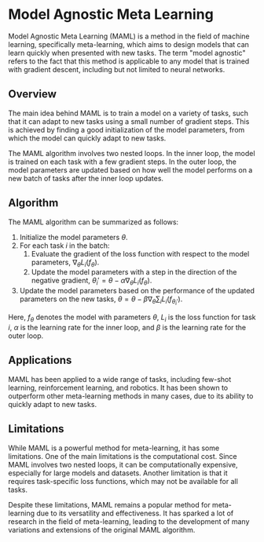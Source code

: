 # Model Agnostic Meta Learning

Model Agnostic Meta Learning (MAML) is a method in the field of machine learning, specifically meta-learning, which aims to design models that can learn quickly when presented with new tasks. The term "model agnostic" refers to the fact that this method is applicable to any model that is trained with gradient descent, including but not limited to neural networks.

## Overview

The main idea behind MAML is to train a model on a variety of tasks, such that it can adapt to new tasks using a small number of gradient steps. This is achieved by finding a good initialization of the model parameters, from which the model can quickly adapt to new tasks.

The MAML algorithm involves two nested loops. In the inner loop, the model is trained on each task with a few gradient steps. In the outer loop, the model parameters are updated based on how well the model performs on a new batch of tasks after the inner loop updates.

## Algorithm

The MAML algorithm can be summarized as follows:

1. Initialize the model parameters $\theta$.
2. For each task $i$ in the batch:
    1. Evaluate the gradient of the loss function with respect to the model parameters, $\nabla_\theta L_i(f_\theta)$.
    2. Update the model parameters with a step in the direction of the negative gradient, $\theta_i' = \theta - \alpha \nabla_\theta L_i(f_\theta)$.
3. Update the model parameters based on the performance of the updated parameters on the new tasks, $\theta = \theta - \beta \nabla_\theta \sum_i L_i(f_{\theta_i'})$.

Here, $f_\theta$ denotes the model with parameters $\theta$, $L_i$ is the loss function for task $i$, $\alpha$ is the learning rate for the inner loop, and $\beta$ is the learning rate for the outer loop.

## Applications

MAML has been applied to a wide range of tasks, including few-shot learning, reinforcement learning, and robotics. It has been shown to outperform other meta-learning methods in many cases, due to its ability to quickly adapt to new tasks.

## Limitations

While MAML is a powerful method for meta-learning, it has some limitations. One of the main limitations is the computational cost. Since MAML involves two nested loops, it can be computationally expensive, especially for large models and datasets. Another limitation is that it requires task-specific loss functions, which may not be available for all tasks.

Despite these limitations, MAML remains a popular method for meta-learning due to its versatility and effectiveness. It has sparked a lot of research in the field of meta-learning, leading to the development of many variations and extensions of the original MAML algorithm.

